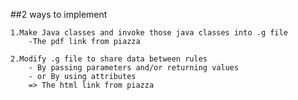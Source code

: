 ##2 ways to implement


	1.Make Java classes and invoke those java classes into .g file
		-The pdf link from piazza
 
	2.Modify .g file to share data between rules
		- By passing parameters and/or returning values
		- or By using attributes
		=> The html link from piazza
